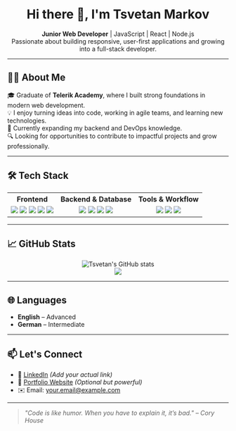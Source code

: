 <h1 align="center">Hi there 👋, I'm Tsvetan Markov</h1>

<p align="center">
  <strong>Junior Web Developer</strong> | JavaScript | React | Node.js  
  <br />
  Passionate about building responsive, user-first applications and growing into a full-stack developer.
</p>

---

## 🧑‍💻 About Me

🎓 Graduate of **Telerik Academy**, where I built strong foundations in modern web development.  
💡 I enjoy turning ideas into code, working in agile teams, and learning new technologies.  
🚀 Currently expanding my backend and DevOps knowledge.  
🔍 Looking for opportunities to contribute to impactful projects and grow professionally.

---

## 🛠️ Tech Stack

<table>
  <tr>
    <th>Frontend</th>
    <th>Backend & Database</th>
    <th>Tools & Workflow</th>
  </tr>
  <tr>
    <td align="center">
      <img src="https://img.shields.io/badge/-JavaScript-F7DF1E?logo=javascript&logoColor=black" />
      <img src="https://img.shields.io/badge/-React-20232A?logo=react&logoColor=61DAFB" />
      <img src="https://img.shields.io/badge/-Chakra%20UI-319795?logo=chakraui&logoColor=white" />
      <img src="https://img.shields.io/badge/-HTML5-E34F26?logo=html5&logoColor=white" />
      <img src="https://img.shields.io/badge/-CSS3-1572B6?logo=css3&logoColor=white" />
    </td>
    <td align="center">
      <img src="https://img.shields.io/badge/-Node.js-339933?logo=node.js&logoColor=white" />
      <img src="https://img.shields.io/badge/-Express-000000?logo=express&logoColor=white" />
      <img src="https://img.shields.io/badge/-MongoDB-47A248?logo=mongodb&logoColor=white" />
      <img src="https://img.shields.io/badge/-Firebase-FFCA28?logo=firebase&logoColor=black" />
    </td>
    <td align="center">
      <img src="https://img.shields.io/badge/-Git-F05032?logo=git&logoColor=white" />
      <img src="https://img.shields.io/badge/-GitHub-181717?logo=github&logoColor=white" />
      <img src="https://img.shields.io/badge/-VSCode-007ACC?logo=visualstudiocode&logoColor=white" />
    </td>
  </tr>
</table>

---

## 📈 GitHub Stats

<p align="center">
  <img src="https://github-readme-stats.vercel.app/api?username=tsvetanmarkov&show_icons=true&theme=radical&count_private=true" alt="Tsvetan's GitHub stats" />
  <br/>
  <img src="https://github-readme-streak-stats.herokuapp.com/?user=tsvetanmarkov&theme=radical" />
</p>

---

## 🌐 Languages

- **English** – Advanced  
- **German** – Intermediate

---

## 📫 Let's Connect

- 🔗 [LinkedIn]([https://www.linkedin.com/in/your-profile](https://www.linkedin.com/in/%D1%86%D0%B2%D0%B5%D1%82%D0%B0%D0%BD-%D0%BC%D0%B0%D1%80%D0%BA%D0%BE%D0%B2-270805290/)) *(Add your actual link)*
- 💼 [Portfolio Website](https://your-portfolio-link.com) *(Optional but powerful)*
- ✉️ Email: your.email@example.com

---

> _"Code is like humor. When you have to explain it, it’s bad." – Cory House_

